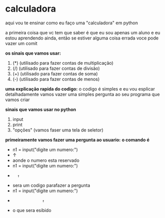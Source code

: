 # calculadora
aqui vou te ensinar como eu faço uma "calculadora" em python

a primeira coisa que vc tem que saber é que eu sou apenas
um aluno e eu estou aprendendo ainda, então se estiver
alguma coisa errada voce pode vazer um comit

**os sinais que vamos usar:**
1. (*) (utilisado para fazer contas de multiplicação)
2. (/) (utilisado para fazer contas de divisão)
3. (+) (utilisado para fazer contas de soma)
4. (-) (utilisado para fazer contas de menos)

**uma explicação rapida do codigo:**
o codigo é simples e eu vou esplicar detalhadamente
vamos vazer uma simples pergunta ao seu programa que vamos criar

**sinais que vamos usar no python**
1. input
2. print
3. "opções" (vamos faser uma tela de seletor)

**primeiramente vamos fazer uma pergunta ao usuario:**
**o comando é**
* n1 = input("digite um numero:")
* ↑
* aonde o numero esta reservado
* n1 = input("digite um numero:")
*       ↑
*  sera um codigo parafazer a pergunta
* n1 = input("digite um numero:")
*                  ↑
* o que sera esibido
